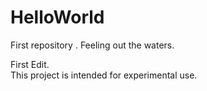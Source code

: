 # HelloWorld
First repository . Feeling out the waters.

First Edit. </br>
This project is intended for experimental use.
